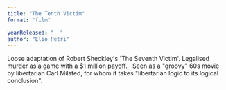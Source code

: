 ```yaml
---
title: "The Tenth Victim"
format: "film"

yearReleased: "--"
author: "Elio Petri"
---
```

Loose adaptation of Robert Sheckley's 'The Seventh  Victim'. Legalised murder as a game with a $1 million payoff.
 
Seen as a "groovy" 60s movie by libertarian Carl Milsted,  for whom it takes "libertarian logic to its logical conclusion".
 